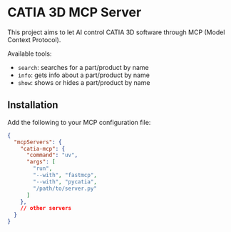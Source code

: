 # CATIA 3D MCP Server

This project aims to let AI control CATIA 3D software through MCP (Model Context Protocol).

Available tools:
- `search`: searches for a part/product by name
- `info`: gets info about a part/product by name
- `show`: shows or hides a part/product by name


## Installation

Add the following to your MCP configuration file:

```json
{
  "mcpServers": {
    "catia-mcp": {
      "command": "uv",
      "args": [
        "run",
        "--with", "fastmcp",
        "--with", "pycatia",
        "/path/to/server.py"
      ]
    },
    // other servers
  }
}
```

